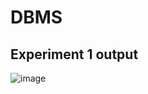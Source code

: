 # DBMS
## Experiment 1 output
![image](https://user-images.githubusercontent.com/114173159/193743726-f67fb1a9-111b-406d-802a-4dfcee43e89f.png)
